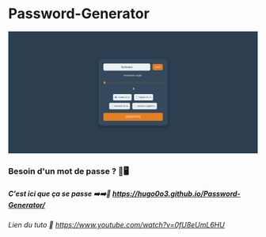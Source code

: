 # Password-Generator

![alt text](image-1.png)

### Besoin d'un mot de passe ? 🔑🖥️

##### C'est ici que ça se passe ➡️➡️🔗 https://hugo0o3.github.io/Password-Generator/

###### Lien du tuto 🔗 https://www.youtube.com/watch?v=0fU8eUmL6HU